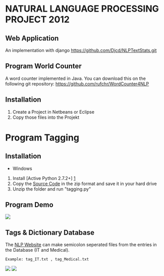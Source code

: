 NATURAL LANGUAGE PROCESSING PROJECT 2012
========================================

Web Application
---------------
An implementation with django
https://github.com/Djcd/NLPTextStats.git


Program World Counter 
--------------------- 
A word counter implemented in Java. You can download this on the following git repository:
https://github.com/rufchr/WordCounter4NLP

Installation
------------
1. Create a Project in Netbeans or Eclipse
2. Copy those files into the Projekt



Program Tagging
===============

Installation 
------------

* Windows 

1. Install [Active Python 2.7.2+] [1]
2. Copy the [Source Code][2] in the zip format and save it in your hard drive 
3. Unzip the folder and run "tagging.py"


Program Demo
------------

<img src="https://raw.github.com/nlp-hda/nlp2012/master/pictures/Initial_Program.png" />


Tags & Dictionary Database
--------------------------

The [NLP Website][3] can make semicolon seperated files from the entries in the Database (IT and Medical).

`Example: tag_IT.txt , tag_Medical.txt`

<img src="https://raw.github.com/nlp-hda/nlp2012/master/pictures/website.png" />
<img src="https://raw.github.com/nlp-hda/nlp2012/master/pictures/tag_entries.png" />


[1]: http://www.activestate.com/activepython/downloads
[2]: https://github.com/nlp-hda/nlp2012/archive/master.zip
[3]: http://www.nlp.ah-labs.com
